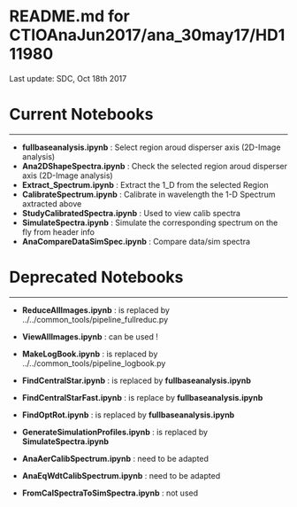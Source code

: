 README.md for CTIOAnaJun2017/ana_30may17/HD111980
==============================================

Last update: SDC, Oct 18th 2017

# Current Notebooks
-----------------------------

- **fullbaseanalysis.ipynb** : Select region aroud disperser axis (2D-Image analysis)
- **Ana2DShapeSpectra.ipynb**	: Check the selected region aroud disperser axis (2D-Image analysis)
- **Extract_Spectrum.ipynb** : Extract the 1_D from the selected Region 
- **CalibrateSpectrum.ipynb** : Calibrate in wavelength the 1-D Spectrum axtracted above
- **StudyCalibratedSpectra.ipynb** : Used to view calib spectra
- **SimulateSpectra.ipynb** : Simulate the corresponding spectrum on the fly from header info
- **AnaCompareDataSimSpec.ipynb** : Compare data/sim spectra 	 



# Deprecated Notebooks
---------------------------------


- **ReduceAllImages.ipynb** : is replaced by ../../common_tools/pipeline_fullreduc.py
- **ViewAllImages.ipynb** : can be used !
- **MakeLogBook.ipynb** : is replaced by ../../common_tools/pipeline_logbook.py

		
- **FindCentralStar.ipynb**			: is replaced by **fullbaseanalysis.ipynb**
- **FindCentralStarFast.ipynb**	: is replace by **fullbaseanalysis.ipynb**
- **FindOptRot.ipynb** : is replaced by **fullbaseanalysis.ipynb**

- **GenerateSimulationProfiles.ipynb** : is replaced by **SimulateSpectra.ipynb**
					
- **AnaAerCalibSpectrum.ipynb** : need to be adapted
- **AnaEqWdtCalibSpectrum.ipynb** : need to be adapted
- **FromCalSpectraToSimSpectra.ipynb** : not used
		   				    
												
																							       
